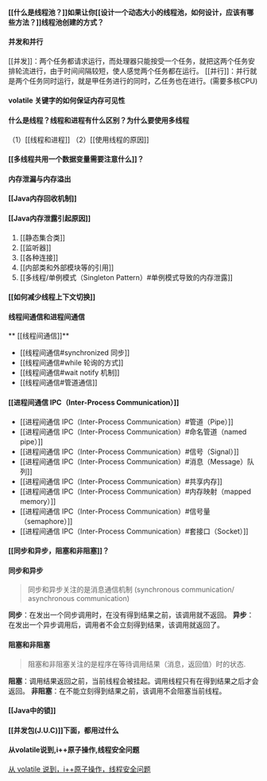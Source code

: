 

####  [[什么是线程池？]]如果让你[[设计一个动态大小的线程池，如何设计，应该有哪些方法？]]线程池创建的方式？

#### 并发和并行
[[并发]]：两个任务都请求运行，而处理器只能按受一个任务，就把这两个任务安排轮流进行，由于时间间隔较短，使人感觉两个任务都在运行。
[[并行]]：并行就是两个任务同时运行，就是甲任务进行的同时，乙任务也在进行。(需要多核CPU)

#### volatile 关键字的如何保证内存可见性

#### 什么是线程？线程和进程有什么区别？为什么要使用多线程
（1）[[线程和进程]]
（2）[[使用线程的原因]]
####  [[多线程共用一个数据变量需要注意什么]]？




#### 内存泄漏与内存溢出

#### [[Java内存回收机制]]

#### [[Java内存泄露引起原因]]
1. [[静态集合类]]
1. [[监听器]]
1. [[各种连接]]
1. [[内部类和外部模块等的引用]]
1.  [[多线程/单例模式（Singleton Pattern）#单例模式导致的内存泄露]]


####  [[如何减少线程上下文切换]]



#### 线程间通信和进程间通信

** [[线程间通信]]**
- [[线程间通信#synchronized 同步]]
- [[线程间通信#while 轮询的方式]]
- [[线程间通信#wait notify 机制]]
- [[线程间通信#管道通信]]

#### [[进程间通信 IPC（Inter-Process Communication）]]
- [[进程间通信 IPC（Inter-Process Communication）#管道（Pipe）]]
- [[进程间通信 IPC（Inter-Process Communication）#命名管道（named pipe）]]
- [[进程间通信 IPC（Inter-Process Communication）#信号（Signal）]]
- [[进程间通信 IPC（Inter-Process Communication）#消息（Message）队列]]
- [[进程间通信 IPC（Inter-Process Communication）#共享内存]]
- [[进程间通信 IPC（Inter-Process Communication）#内存映射（mapped memory）]]
- [[进程间通信 IPC（Inter-Process Communication）#信号量（semaphore）]]
- [[进程间通信 IPC（Inter-Process Communication）#套接口（Socket）]]

#### [[同步和异步，阻塞和非阻塞]]？

#### 同步和异步
> 同步和异步关注的是消息通信机制 (synchronous communication/ asynchronous communication)

**同步**：在发出一个同步调用时，在没有得到结果之前，该调用就不返回。
**异步**：在发出一个异步调用后，调用者不会立刻得到结果，该调用就返回了。

#### 阻塞和非阻塞
> 阻塞和非阻塞关注的是程序在等待调用结果（消息，返回值）时的状态.

**阻塞**：调用结果返回之前，当前线程会被挂起。调用线程只有在得到结果之后才会返回。
**非阻塞**：在不能立刻得到结果之前，该调用不会阻塞当前线程。 

#### [[Java中的锁]]
####  [[并发包(J.U.C)]]下面，都用过什么


####   从volatile说到,i++原子操作,线程安全问题

[从 volatile 说到，i++原子操作，线程安全问题](https://blog.csdn.net/zbw18297786698/article/details/53420780)
